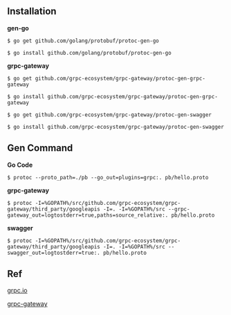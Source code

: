 ## Installation
**gen-go**

`$ go get github.com/golang/protobuf/protoc-gen-go`

`$ go install github.com/golang/protobuf/protoc-gen-go`

**grpc-gateway**

`$ go get github.com/grpc-ecosystem/grpc-gateway/protoc-gen-grpc-gateway`

`$ go install github.com/grpc-ecosystem/grpc-gateway/protoc-gen-grpc-gateway`

`$ go get github.com/grpc-ecosystem/grpc-gateway/protoc-gen-swagger`

`$ go install github.com/grpc-ecosystem/grpc-gateway/protoc-gen-swagger`





## Gen Command
**Go Code**

`$ protoc --proto_path=./pb --go_out=plugins=grpc:. pb/hello.proto`

**grpc-gateway**

`$ protoc -I=%GOPATH%/src/github.com/grpc-ecosystem/grpc-gateway/third_party/googleapis -I=. -I=%GOPATH%/src --grpc-gateway_out=logtostderr=true,paths=source_relative:. pb/hello.proto`

**swagger**

`$ protoc -I=%GOPATH%/src/github.com/grpc-ecosystem/grpc-gateway/third_party/googleapis -I=. -I=%GOPATH%/src --swagger_out=logtostderr=true:. pb/hello.proto`


## Ref
[grpc.io](https://grpc.io/)

[grpc-gateway](https://grpc-ecosystem.github.io/grpc-gateway/docs/usage.html)